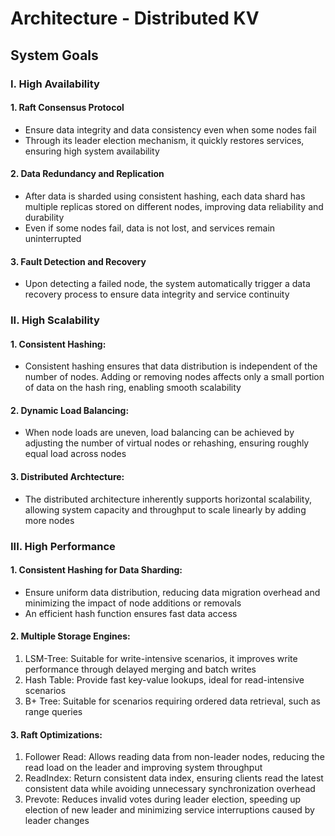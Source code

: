 
# Architecture - Distributed KV

## System Goals
### I. High Availability
#### 1. Raft Consensus Protocol
  - Ensure data integrity and data consistency even when some nodes fail
  - Through its leader election mechanism, it quickly restores services, ensuring high system availability
#### 2. Data Redundancy and Replication
  - After data is sharded using consistent hashing, each data shard has multiple replicas stored on different nodes, improving data reliability and durability
  - Even if some nodes fail, data is not lost, and services remain uninterrupted
#### 3. Fault Detection and Recovery
  - Upon detecting a failed node, the system automatically trigger a data recovery process to ensure data integrity and service continuity
### II. High Scalability
#### 1. Consistent Hashing:
  - Consistent hashing ensures that data distribution is independent of the number of nodes. Adding or removing nodes affects only a small portion of data on the hash ring, enabling smooth scalability
#### 2. Dynamic Load Balancing:
  - When node loads are uneven, load balancing can be achieved by adjusting the number of virtual nodes or rehashing, ensuring roughly equal load across nodes
#### 3. Distributed Archtecture:
  - The distributed architecture inherently supports horizontal scalability, allowing system capacity and throughput to scale linearly by adding more nodes
### III. High Performance
#### 1. Consistent Hashing for Data Sharding:
  - Ensure uniform data distribution, reducing data migration overhead and minimizing the impact of node additions or removals
  - An efficient hash function ensures fast data access
#### 2. Multiple Storage Engines:
  1. LSM-Tree: Suitable for write-intensive scenarios, it improves write performance through delayed merging and batch writes
  2. Hash Table: Provide fast key-value lookups, ideal for read-intensive scenarios
  3. B+ Tree: Suitable for scenarios requiring ordered data retrieval, such as range queries
#### 3. Raft Optimizations:
  1. Follower Read: Allows reading data from non-leader nodes, reducing the read load on the leader and improving system throughput
  2. ReadIndex: Return consistent data index, ensuring clients read the latest consistent data while avoiding unnecessary synchronization overhead
  3. Prevote: Reduces invalid votes during leader election, speeding up election of new leader and minimizing service interruptions caused by leader changes

